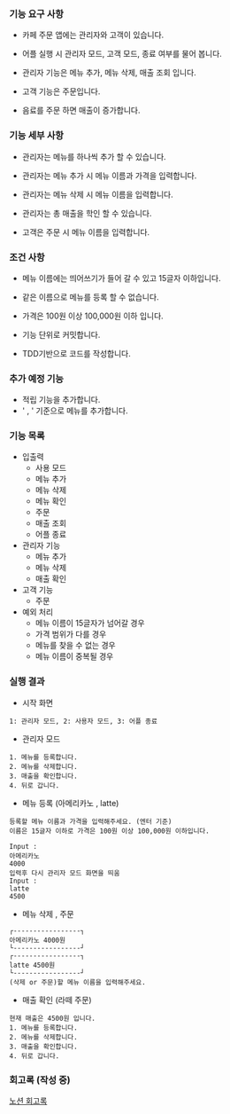 ### 기능 요구 사항

- 카페 주문 앱에는 관리자와 고객이 있습니다.
- 어플 실행 시 관리자 모드, 고객 모드, 종료 여부를 물어 봅니다.

- 관리자 기능은 메뉴 추가, 메뉴 삭제, 매출 조회 입니다.
- 고객 기능은 주문입니다.

- 음료를 주문 하면 매출이 증가합니다.

### 기능 세부 사항

- 관리자는 메뉴를 하나씩 추가 할 수 있습니다.
- 관리자는 메뉴 추가 시 메뉴 이름과 가격을 입력합니다.
- 관리자는 메뉴 삭제 시 메뉴 이름을 입력합니다.
- 관리자는 총 매출을 학인 할 수 있습니다.

- 고객은 주문 시 메뉴 이름을 입력합니다.

### 조건 사항

- 메뉴 이름에는 띄어쓰기가 들어 갈 수 있고 15글자 이하입니다.
- 같은 이름으로 메뉴를 등록 할 수 없습니다.
- 가격은 100원 이상 100,000원 이하 입니다.

- 기능 단위로 커밋합니다.
- TDD기반으로 코드를 작성합니다.

### 추가 예정 기능

- 적립 기능을 추가합니다.
- ' , ' 기준으로 메뉴를 추가합니다.

### 기능 목록

- 입출력
    - 사용 모드
    - 메뉴 추가
    - 메뉴 삭제
    - 메뉴 확인
    - 주문
    - 매출 조회
    - 어플 종료
- 관리자 기능
    - 메뉴 추가
    - 메뉴 삭제
    - 매출 확인
- 고객 기능
    - 주문
- 예외 처리
    - 메뉴 이름이 15글자가 넘어갈 경우
    - 가격 범위가 다를 경우
    - 메뉴를 찾을 수 없는 경우
    - 메뉴 이름이 중복될 경우
    
### 실행 결과

- 시작 화면
```
1: 관리자 모드, 2: 사용자 모드, 3: 어플 종료
```

- 관리자 모드
```
1. 메뉴를 등록합니다.
2. 메뉴를 삭제합니다.
3. 매출을 확인합니다.
4. 뒤로 갑니다.

```

- 메뉴 등록 (아메리카노 , latte)
```
등록할 메뉴 이름과 가격을 입력해주세요. (엔터 기준)
이름은 15글자 이하로 가격은 100원 이상 100,000원 이하입니다.

Input :
아메리카노
4000
입력후 다시 관리자 모드 화면을 띄움
Input :
latte
4500
```

- 메뉴 삭제 , 주문
```
┌-----------------┐
아메리카노 4000원
└-----------------┘ 
┌-----------------┐
latte 4500원
└-----------------┘ 
(삭제 or 주문)할 메뉴 이름을 입력해주세요.

```

- 매출 확인 (라떼 주문)
```
현재 매출은 4500원 입니다.
1. 메뉴를 등록합니다.
2. 메뉴를 삭제합니다.
3. 매출을 확인합니다.
4. 뒤로 갑니다.
```

### 회고록 (작성 중)

[노션 회고록](https://www.notion.so/feat-Java-9126c426ed5342ba8e99456aa43346c4)